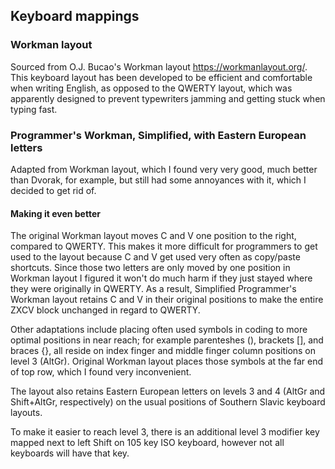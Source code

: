 ## Keyboard mappings


### Workman layout

Sourced from O.J. Bucao's Workman layout https://workmanlayout.org/. This keyboard layout has been developed to be efficient and comfortable when writing English, as opposed to the QWERTY layout, which was apparently designed to prevent typewriters jamming and getting stuck when typing fast.


### Programmer's Workman, Simplified, with Eastern European letters

Adapted from Workman layout, which I found very very good, much better than Dvorak, for example, but still had some annoyances with it, which I decided to get rid of.


#### Making it even better

The original Workman layout moves C and V one position to the right, compared to QWERTY. This makes it more difficult for programmers to get used to the layout because C and V get used very often as copy/paste shortcuts. Since those two letters are only moved by one position in Workman layout I figured it won't do much harm if they just stayed where they were originally in QWERTY. As a result, Simplified Programmer's Workman layout retains C and V in their original positions to make the entire ZXCV block unchanged in regard to QWERTY.

Other adaptations include placing often used symbols in coding to more optimal positions in near reach; for example parenteshes (), brackets [], and braces {}, all reside on index finger and middle finger column positions on level 3 (AltGr). Original Workman layout places those symbols at the far end of top row, which I found very inconvenient.

The layout also retains Eastern European letters on levels 3 and 4 (AltGr and Shift+AltGr, respectively) on the usual positions of Southern Slavic keyboard layouts.

To make it easier to reach level 3, there is an additional level 3 modifier key mapped next to left Shift on 105 key ISO keyboard, however not all keyboards will have that key.

